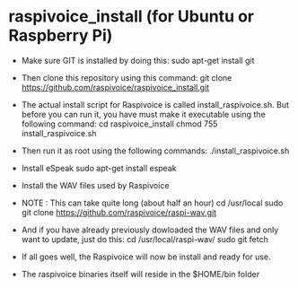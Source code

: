 # raspivoice_install (for Ubuntu or Raspberry Pi)

- Make sure GIT is installed by doing this:
sudo apt-get install git

- Then clone this repository using this command:
git clone https://github.com/raspivoice/raspivoice_install.git

- The actual install script for Raspivoice is called install_raspivoice.sh. But before you can run it, you have must make it executable using the following command:
cd raspivoice_install
chmod 755 install_raspivoice.sh

- Then run it as root using the following commands:
./install_raspivoice.sh

- Install eSpeak
sudo apt-get install espeak

- Install the WAV files used by Raspivoice
- NOTE : This can take quite long (about half an hour)
cd /usr/local
sudo git clone https://github.com/raspivoice/raspi-wav.git
- And if you have already previously dowloaded the WAV files and only want to update, just do this:
cd /usr/local/raspi-wav/
sudo git fetch

- If all goes well, the Raspivoice will now be install and ready for use.
- The raspivoice binaries itself will reside in the $HOME/bin folder



